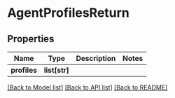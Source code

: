 # AgentProfilesReturn


## Properties
Name | Type | Description | Notes
------------ | ------------- | ------------- | -------------
**profiles** | **list[str]** |  | 

[[Back to Model list]](../README.md#documentation-for-models) [[Back to API list]](../README.md#documentation-for-api-endpoints) [[Back to README]](../README.md)


